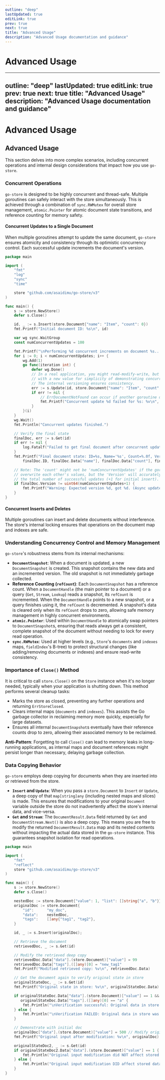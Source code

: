 ```yaml
---
outline: "deep"
lastUpdated: true
editLink: true
prev: true
next: true
title: "Advanced Usage"
description: "Advanced Usage documentation and guidance"
---
```

# Advanced Usage

---
outline: "deep"
lastUpdated: true
editLink: true
prev: true
next: true
title: "Advanced Usage"
description: "Advanced Usage documentation and guidance"
---
# Advanced Usage

## Advanced Usage

This section delves into more complex scenarios, including concurrent operations and internal design considerations that impact how you use `go-store`.

### Concurrent Operations

`go-store` is designed to be highly concurrent and thread-safe. Multiple goroutines can safely interact with the store simultaneously. This is achieved through a combination of `sync.RWMutex` for overall store management, `atomic.Pointer` for atomic document state transitions, and reference counting for memory safety.

#### Concurrent Updates to a Single Document

When multiple goroutines attempt to update the same document, `go-store` ensures atomicity and consistency through its optimistic concurrency control. Each successful update increments the document's version.

```go
package main

import (
	"fmt"
	"log"
	"sync"
	"time"

	store "github.com/asaidimu/go-store/v3"
)

func main() {
	s := store.NewStore()
	defer s.Close()

	id, _ := s.Insert(store.Document{"name": "Item", "count": 0})
	fmt.Printf("Initial document ID: %s\n", id)

	var wg sync.WaitGroup
	const numConcurrentUpdates = 100

	fmt.Printf("\nPerforming %d concurrent increments on document %s...\n", numConcurrentUpdates, id)
	for i := 0; i < numConcurrentUpdates; i++ {
		wg.Add(1)
		go func(iteration int) {
			defer wg.Done()
			// In a real application, you might read-modify-write, but here we just update
			// with a new value for simplicity of demonstrating concurrency safety.
			// The internal versioning ensures consistency.
			err := s.Update(id, store.Document{"name": "Item", "count": iteration + 1})
			if err != nil {
				// ErrDocumentNotFound can occur if another goroutine deletes it first.
				fmt.Printf("Concurrent update %d failed for %s: %v\n", iteration+1, id, err)
			}
		}(i)
	}
	wg.Wait()
	fmt.Println("Concurrent updates finished.")

	// Verify the final state
	finalDoc, err := s.Get(id)
	if err != nil {
		log.Fatalf("Failed to get final document after concurrent updates: %v", err)
	}
	fmt.Printf("Final document state: ID=%s, Name='%s', Count=%.0f, Version=%d\n",
		finalDoc.ID, finalDoc.Data["name"], finalDoc.Data["count"], finalDoc.Version)

	// Note: The 'count' might not be 'numConcurrentUpdates' if the goroutines 
	// overwrite each other's values, but the 'Version' will accurately reflect 
	// the total number of successful updates (+1 for initial insert).
	if finalDoc.Version != uint64(numConcurrentUpdates+1) {
		fmt.Printf("Warning: Expected version %d, got %d. (Async updates can cause non-sequential versions from a single goroutine's perspective, but total versions should be correct).\n", numConcurrentUpdates+1, finalDoc.Version)
	}
}
```

#### Concurrent Inserts and Deletes

Multiple goroutines can insert and delete documents without interference. The store's internal locking ensures that operations on the document map and indexes are safe.

### Understanding Concurrency Control and Memory Management

`go-store`'s robustness stems from its internal mechanisms:

*   **`DocumentSnapshot`**: When a document is updated, a new `DocumentSnapshot` is created. This snapshot contains the new data and an incremented version. The old snapshot is not immediately garbage collected.
*   **Reference Counting (`refCount`)**: Each `DocumentSnapshot` has a reference count. When a `DocumentHandle` (the main pointer to a document) or a query (`Get`, `Stream`, `Lookup`) reads a snapshot, its `refCount` is incremented. When the `DocumentHandle` points to a new snapshot, or a query finishes using it, the `refCount` is decremented. A snapshot's data is cleared only when its `refCount` drops to zero, allowing safe memory management in highly concurrent environments.
*   **`atomic.Pointer`**: Used within `DocumentHandle` to atomically swap pointers to `DocumentSnapshot`s, ensuring that reads always get a consistent, complete snapshot of the document without needing to lock for every read operation.
*   **`sync.RWMutex`**: Used at higher levels (e.g., `Store`'s `documents` and `indexes` maps, `fieldIndex`'s B-tree) to protect structural changes (like adding/removing documents or indexes) and ensure read-write consistency.

### Importance of `Close()` Method

It is critical to call `store.Close()` on the `Store` instance when it's no longer needed, typically when your application is shutting down. This method performs several cleanup tasks:

*   Marks the store as closed, preventing any further operations and returning `ErrStoreClosed`.
*   Clears internal maps (`documents` and `indexes`). This assists the Go garbage collector in reclaiming memory more quickly, especially for large datasets.
*   Ensures all internal `DocumentSnapshot`s eventually have their reference counts drop to zero, allowing their associated memory to be reclaimed.

**Anti-Pattern**: Forgetting to call `Close()` can lead to memory leaks in long-running applications, as internal maps and document references might persist longer than necessary, delaying garbage collection.

### Data Copying Behavior

`go-store` employs deep copying for documents when they are inserted into or retrieved from the store.

*   **`Insert` and `Update`**: When you pass a `store.Document` to `Insert` or `Update`, a deep copy of that `map[string]any` (including nested maps and slices) is made. This ensures that modifications to your original `Document` variable outside the store do not inadvertently affect the store's internal data, and vice-versa.
*   **`Get` and `Stream`**: The `DocumentResult.Data` field returned by `Get` and `DocumentStream.Next()` is also a deep copy. This means you are free to modify the returned `DocumentResult.Data` map and its nested contents without impacting the actual data stored in the `go-store` instance. This guarantees snapshot isolation for read operations.

```go
package main

import (
	"fmt"
	"reflect"
	store "github.com/asaidimu/go-store/v3"
)

func main() {
	s := store.NewStore()
	defer s.Close()

	nestedDoc := store.Document{"value": 1, "list": []string{"a", "b"}}
	originalDoc := store.Document{
		"id":      "my_doc",
		"data":    nestedDoc,
		"tags":    []any{"tag1", "tag2"},
	}

	id, _ := s.Insert(originalDoc);

	// Retrieve the document
	retrievedDoc, _ := s.Get(id)

	// Modify the retrieved deep copy
	retrievedDoc.Data["data"].(store.Document)["value"] = 99
	retrievedDoc.Data["tags"].([]any)[0] = "new_tag1"
	fmt.Printf("Modified retrieved copy: %v\n", retrievedDoc.Data)

	// Get the document again to verify original state in store
	originalStateDoc, _ := s.Get(id)
	fmt.Printf("Original state in store: %v\n", originalStateDoc.Data)

	if originalStateDoc.Data["data"].(store.Document)["value"] == 1 && 
	   originalStateDoc.Data["tags"].([]any)[0] == "a" {
		fmt.Println("\nVerification successful: Original data in store was not affected.")
	} else {
		fmt.Println("\nVerification FAILED: Original data in store was unexpectedly affected.")
	}

	// Demonstrate with initial doc
	originalDoc["data"].(store.Document)["value"] = 500 // Modify original input
	fmt.Printf("Original input after modification: %v\n", originalDoc)

	originalStateDoc2, _ := s.Get(id)
	if originalStateDoc2.Data["data"].(store.Document)["value"] == 1 {
		fmt.Println("Original input modification did NOT affect stored data.")
	} else {
		fmt.Println("Original input modification DID affect stored data.")
	}
}


